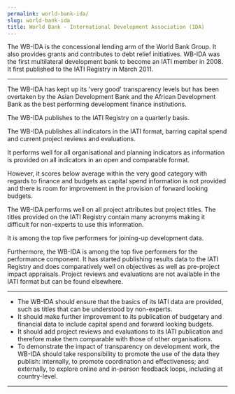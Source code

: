 ```yaml
---
permalink: world-bank-ida/
slug: world-bank-ida
title: World Bank - International Development Association (IDA)
---
```


The WB-IDA is the concessional lending arm of the World Bank Group. It also provides grants and contributes to debt relief initiatives. WB-IDA was the first multilateral development bank to become an IATI member in 2008. It first published to the IATI Registry in March 2011.

---

The WB-IDA has kept up its 'very good' transparency levels but has been overtaken by the Asian Development Bank and the African Development Bank as the best performing development finance institutions.

The WB-IDA publishes to the IATI Registry on a quarterly basis.

The WB-IDA publishes all indicators in the IATI format, barring capital spend and current project reviews and evaluations.

It performs well for all organisational and planning indicators as information is provided on all indicators in an open and comparable format.

However, it scores below average within the very good category with regards to finance and budgets as capital spend information is not provided and there is room for improvement in the provision of forward looking budgets.

The WB-IDA performs well on all project attributes but project titles. The titles provided on the IATI Registry contain many acronyms making it difficult for non-experts to use this information.

It is among the top five performers for joining-up development data.

Furthermore, the WB-IDA is among the top five performers for the performance component. It has started publishing results data to the IATI Registry and does comparatively well on objectives as well as pre-project impact appraisals. Project reviews and evaluations are not available in the IATI format but can be found elsewhere.

---

 * The WB-IDA should ensure that the basics of its IATI data are provided, such as titles that can be understood by non-experts.
 * It should make further improvement to its publication of budgetary and financial data to include capital spend and forward looking budgets.
 * It should add project reviews and evaluations to its IATI publication and therefore make them comparable with those of other organisations.
 * To demonstrate the impact of transparency on development work, the WB-IDA should take responsibility to promote the use of the data they publish: internally, to promote coordination and effectiveness; and externally, to explore online and in-person feedback loops, including at country-level.

---
